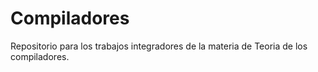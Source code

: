 # Compiladores
Repositorio para los trabajos integradores de la materia de Teoria de los compiladores.

